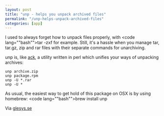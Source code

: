 ```yaml
---
layout: post
title: "unp - helps you unpack archived files"
permalink: "/unp-helps-unpack-archived-files"
categories: [app]
---
```


I used to always forget how to unpack files properly, with <code lang=""bash"">tar -zxf</code> for example. Still, it's a hassle when you manage tar, tar.gz, zip and rar files with their separate commands for unarchiving.

unp is, like <a href="http://iamnearlythere.com/search-ack-better-grep">ack</a>, a utility written in perl which unifies your ways of unpacking archives:

<pre><code lang=""bash"">unp archive.zip
unp package.rpm
unp -U *.rar
unp -U *</code></pre>

As usual, the easiest way to get hold of this package on OSX is by using homebrew: <code lang=""bash"">brew install unp</code>

Via <a href="http://glesys.se">glesys.se</a>
